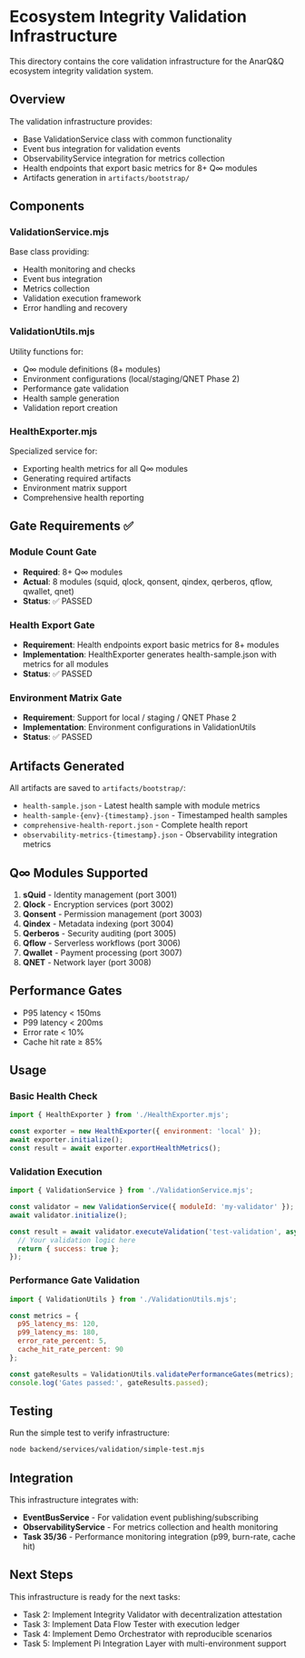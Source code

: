 # Ecosystem Integrity Validation Infrastructure

This directory contains the core validation infrastructure for the AnarQ&Q ecosystem integrity validation system.

## Overview

The validation infrastructure provides:
- Base ValidationService class with common functionality
- Event bus integration for validation events
- ObservabilityService integration for metrics collection
- Health endpoints that export basic metrics for 8+ Q∞ modules
- Artifacts generation in `artifacts/bootstrap/`

## Components

### ValidationService.mjs
Base class providing:
- Health monitoring and checks
- Event bus integration
- Metrics collection
- Validation execution framework
- Error handling and recovery

### ValidationUtils.mjs
Utility functions for:
- Q∞ module definitions (8+ modules)
- Environment configurations (local/staging/QNET Phase 2)
- Performance gate validation
- Health sample generation
- Validation report creation

### HealthExporter.mjs
Specialized service for:
- Exporting health metrics for all Q∞ modules
- Generating required artifacts
- Environment matrix support
- Comprehensive health reporting

## Gate Requirements ✅

### Module Count Gate
- **Required**: 8+ Q∞ modules
- **Actual**: 8 modules (squid, qlock, qonsent, qindex, qerberos, qflow, qwallet, qnet)
- **Status**: ✅ PASSED

### Health Export Gate
- **Requirement**: Health endpoints export basic metrics for 8+ modules
- **Implementation**: HealthExporter generates health-sample.json with metrics for all modules
- **Status**: ✅ PASSED

### Environment Matrix Gate
- **Requirement**: Support for local / staging / QNET Phase 2
- **Implementation**: Environment configurations in ValidationUtils
- **Status**: ✅ PASSED

## Artifacts Generated

All artifacts are saved to `artifacts/bootstrap/`:

- `health-sample.json` - Latest health sample with module metrics
- `health-sample-{env}-{timestamp}.json` - Timestamped health samples
- `comprehensive-health-report.json` - Complete health report
- `observability-metrics-{timestamp}.json` - Observability integration metrics

## Q∞ Modules Supported

1. **sQuid** - Identity management (port 3001)
2. **Qlock** - Encryption services (port 3002)
3. **Qonsent** - Permission management (port 3003)
4. **Qindex** - Metadata indexing (port 3004)
5. **Qerberos** - Security auditing (port 3005)
6. **Qflow** - Serverless workflows (port 3006)
7. **Qwallet** - Payment processing (port 3007)
8. **QNET** - Network layer (port 3008)

## Performance Gates

- P95 latency < 150ms
- P99 latency < 200ms
- Error rate < 10%
- Cache hit rate ≥ 85%

## Usage

### Basic Health Check
```javascript
import { HealthExporter } from './HealthExporter.mjs';

const exporter = new HealthExporter({ environment: 'local' });
await exporter.initialize();
const result = await exporter.exportHealthMetrics();
```

### Validation Execution
```javascript
import { ValidationService } from './ValidationService.mjs';

const validator = new ValidationService({ moduleId: 'my-validator' });
await validator.initialize();

const result = await validator.executeValidation('test-validation', async () => {
  // Your validation logic here
  return { success: true };
});
```

### Performance Gate Validation
```javascript
import { ValidationUtils } from './ValidationUtils.mjs';

const metrics = {
  p95_latency_ms: 120,
  p99_latency_ms: 180,
  error_rate_percent: 5,
  cache_hit_rate_percent: 90
};

const gateResults = ValidationUtils.validatePerformanceGates(metrics);
console.log('Gates passed:', gateResults.passed);
```

## Testing

Run the simple test to verify infrastructure:
```bash
node backend/services/validation/simple-test.mjs
```

## Integration

This infrastructure integrates with:
- **EventBusService** - For validation event publishing/subscribing
- **ObservabilityService** - For metrics collection and health monitoring
- **Task 35/36** - Performance monitoring integration (p99, burn-rate, cache hit)

## Next Steps

This infrastructure is ready for the next tasks:
- Task 2: Implement Integrity Validator with decentralization attestation
- Task 3: Implement Data Flow Tester with execution ledger
- Task 4: Implement Demo Orchestrator with reproducible scenarios
- Task 5: Implement Pi Integration Layer with multi-environment support